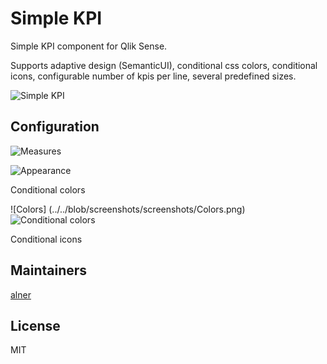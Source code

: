 # Simple KPI

Simple KPI component for Qlik Sense.

Supports adaptive design (SemanticUI), conditional css colors, conditional icons, configurable number of kpis per line, several predefined sizes.

![Simple KPI](../../blob/screenshots/screenshots/SimpleKPI.png)

## Configuration

![Measures](../../blob/screenshots/screenshots/Measures.png)

![Appearance](../../blob/screenshots/screenshots/Appearance2.png)

Conditional colors

![Colors] (../../blob/screenshots/screenshots/Colors.png)
![Conditional colors](../../blob/screenshots/screenshots/ConditionalColors.png)

Conditional icons




## Maintainers

[alner](https://github.com/alner)

## License

MIT